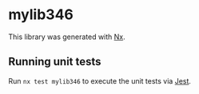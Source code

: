 # mylib346

This library was generated with [Nx](https://nx.dev).

## Running unit tests

Run `nx test mylib346` to execute the unit tests via [Jest](https://jestjs.io).
